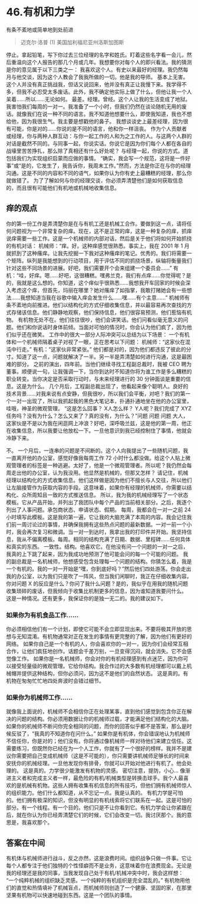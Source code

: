 # 46.有机和力学
有条不紊地或简单地到处前进

> 迈克尔·洛普
> (1)
> 美国加利福尼亚州洛斯加图斯

停止。拿起铅笔，写下你过去三位经理的名字和姓氏。盯着这些名字看一会儿，然后重温向这个人报告的那几个月或几年。我想要你对每个人的即兴看法。我的猜测是你的意见属于以下三类之一：
我喜欢这个人。有史以来最好的经理。我仍然每月与他交谈，因为这个人教会了我我所做的一切。他是我的导师。
基本上无害。这个人并没有真正挑战我，但话又说回来，他并没有真正让我慢下来。我学得不多，但我不必忍受太多废话。此外，我不确定他实际上做了什么，但他让我一个人呆着……所以……无论如何。
最差。经理。曾经。这个人让我的生活变成了地狱。我害怕我们每周的一对一。我准备了一个小时，但我们仍然在谈论随机无用的废话。就像我们在说一种不同的语言。我不知道他想要什么，即使我知道，我也不想给他，因为我很生气。我主要是想戳他的鼻子。
我想谈谈史上最差经理，因为很有可能，你是对的……你说的是不同的语言，他和你一样沮丧。
作为个人贡献者或经理，你与两种人群互动：与你一起工作的人和为之工作的人。与这两个人群的对话是截然不同的。与同事一起，你说实话。你说它是因为你们每个人都在各自的战壕里苦苦挣扎，那么除了真相还有什么好处呢？
与经理一起，你说的方式。道包括我们为实现组织启蒙而应做的事情。 “确实，我会写一个规范，这将是一件好事”或“是的，它发生了，我告诉你，我周末工作。”然而，方法是你正在与你的经理沟通。这是不同的内容和不同的语气，如果你认为你有史上最糟糕的经理，那么你就做错了。
为了了解如何与你的经理交谈，你必须弄清楚他们是如何获取信息的，而且很有可能他们有机地或机械地收集信息。

## 痒的观点
你的第一份工作是弄清楚你是在与有机工还是机械工合作。要做到这一点，请将任何问题视为一个非常复杂的痒。现在，这不是正常的痒，这是一种复杂的痒，抓痒说痒需要一些工作。这是一个机械师的内部对话，然后是关于他们将如何开始抓挠的有机对话：
机械师：“痒。好。这种痒感觉很熟悉。事实上，我在 2001 年 1 月就抓到了这种瘙痒。让我先挖掘一下我对这种瘙痒的笔记。优秀的。我们将需要一个矩阵。纵列是我能想到的行动项目，用于评估不同的抓挠场景，纵轴将衡量我们针对这些不同场景的进展。好吧，我们需要开个会来组建一个委员会……”
有机：“哇，好痒。嗯……好吧，这很糟糕。嘿弗兰克，我们有点痒……你觉得呢？是的，我就是这么想的。你知道，这个痒似乎很熟悉……我想我开车回家的时候会深入考虑这个痒，但首先，玛丽在哪里？她对瘙痒了如指掌，我敢打赌她会有一些想法……我想知道当我在谷歌中输入痒会发生什么……嘿……有个主意……”
机械师有条不紊地向前推进。他们以结构化的方式仔细收集信息，并以最容易再次查找的方式存储该信息。他们静静地观察，他们保持信息，他们很容易预测，他们惹恼有机物。
有机物无处不在。他们往往很吵，他们会讲笑话。他们问看似毫无意义的问题。他们和你说话时身体前倾。当面对可怕的情况时，你会认为他们疯了，因为他们似乎还在微笑。
工作中的很大一部分人际冲突可以总结为以下场景：
一个有机体和一个机械师隔着桌子对视了一眼，正在思考以下问题：
机械师：“这家伙在混沌中行走。”
有机：“这家伙非常紧张。”
他们都是对的，因为他们都违反了彼此的分寸。知道了这一点，问题就解决了一半。另一半是弄清楚如何进行沟通，这是最困难的部分。
之前的演出，四年前。当他们继续寻找工程副总裁时，我被 CEO 聘为董事。顺便说一句，让我强调一下，当你到达时不知道你将为谁工作是多么糟糕的职业转变。当你决定是否采取行动时，与未来经理进行的 30 分钟面谈是重要的信息。这是为什么。
几个月后，工程副总裁出现了，他看起来像个聪明人。良好的技术背景……对我来说有点安静，但我很吵，所以我们会平衡，对吧？我们的第一个一对一出现了，所以我抓起我的黑色大笔记本，扑通扑通地坐在他的办公室里，哇哦，神圣的微观管理。
“这是怎么回事？ X人怎么样？ Y人呢？我们完成了 XYZ 任务吗？没有为什么？怎么又来了？真的没有，为什么？”问题 问题 问题 大人，这家伙是不是以为我在闲逛网上冲浪？好吧，深呼吸兰兹，这是他的第一周，他正在收集信息，所以我要让他放松一下。一旦他意识到我已经控制住了事情，他就会冷静下来。

不。
一个月后，一连串的问题是不间断的。这个人向我提出了一些随机问题，我一直离开他的办公室，感觉好像我每周工作 72 小时什么都没做。给这个人贴上微观管理者的标签是一种逃避。太好了，他是一个微观管理者。所以呢？我仍然会每周走出他的办公室，认为我没用。他显然是机械的，但那又怎样？
请记住，机械经理以结构化的方式收集信息。他们这样做是因为他们不擅长与人交往，所以他们让左脑接管作为获取内容的手段。这意味着，如果你有经理的机械师，你需要以结构化、众所周知且一致的方式推送信息。
所以，我为我的机械经理写了一个状态模板。它从产品开始，并列出了我团队中每个产品的当前相关部分。之后，我逐个列出了人事问题。承包商状态、申请状态、假期。
每周，我都会在一对一之前 24 小时填写此模板。这是我的第一遍，它让我的大脑充满了本周的内容。我会记住我们前一周讨论过的事情，并确保我拥有这些热点问题的最新数据。一对一前一个小时，我会再次复习和微调。当一对一到达时，我拿出我的打印件并开始。我坚持信息，我从不偏离模板。每周。相同的结构充满了日期、数据、里程碑……任何具体和真实的东西。
一致性。结构。他喜欢它。在他没有问一个问题的一对一之后，我真的上下跳了起来，因为我成功地预测了他可能会问的每一个可能的问题。
我的副总裁是一名机械师，他想感受包含处理每一个问题的结构。你猜怎么着，我是一个有机的。我的一对一开始是“嘿，你到底好吗？”然后他们四处游荡。你会走出我的办公室，以为我们只是吹了一阵风，但当我们闲聊时，我正在仔细收集内容。你对问题 X 的反应是什么？你问了我什么问题？是的，我似乎在用我的随机问题收集琐碎的废话，但我倾向于收集比机制更多的信息，因为谁知道我要问什么。
这是一种情况。还有更多，我保证你的是独一无二的。我的建议如下。

### 如果你为有机食品工作……

你必须相信他们有一个计划，即使它可能不会立即显现出来。不要将极其开放的思想与无知混淆。有机物通常对正在发生的事情有更完整的了解，因为他们有更好的网络。
如果你自己是一个有机的人，你会喜欢你的一对一，因为你们会经常互相合作，让他们疯狂地创作。话题会千差万别，一旦变得沉闷，就会消失。它不会感觉像工作。
如果你是一名机械师，你会对你的有机经理感到有点迷茫，因为你可以接受轻量级的微观管理。它给你结构。我合作过的大多数有机经理都可以戴上机械帽并提供这种结构，但你必须问，因为这不是他们的自然状态。
这是真的。有机物在匆匆忙忙地四处奔波时会错过细节。

### 如果你为机械师工作……
就像我上面说的，机械师不会相信你正在处理某事，直到他们感觉到包含你正在解决的问题的结构。你必须用数据让你的机械师过载，才能满足他们结构化的大脑。如果你的机械师不断问你完全相同的问题，而你的回答似乎都不是答案，那么是时候反驳了，“我真的不知道你在问什么。”
如果你是有机体，你会错误地认为机械师不信任你，你是对的；他们没有。你将通过像机械师一样对待他们来建立信任。这需要练习，但既然你已经在为一个人工作，你就有了一个很好的榜样。我并不是建议你需要把自己变成机械师（这是不可能的），你只需要讲机械师足够长的时间来安抚你的机械经理。一旦他发现你有排骨，你就可以开始对他进行有机了。他会处理的。
这是真的。力学很少能激发有机物的灵感。
密切注意，提防，小心…
像渐进主义者和完成主义者一样，最危险的有机/机械类型是转换击球手。我个人最喜欢的是机械有机物。这些人拥有收集有机信息的所有技巧，但他们拥有机械师惊人的组织能力。他们什么都知道，从不忘记一点。我是认真的。
有机力学是可怕的。他们拥有极深的知识，但没有明显的有机线索将它们联系在一起。这是可怕的部分。有一个线程。有一个目的。他们只是不让你看到它。有机力学会让你紧跟在后，就在你认为你已经弄清楚它们的时候，它们会改变一切。我讨厌那个。我的意思是，我喜欢那个。

## 答案在中间

有机体与机械师进行战斗，反之亦然，这是浪费时间。组织战争只做一件事。它让每个人都专注于他们独特的个性怪癖而不是业务，这意味着你在浪费现金。无论是我的经理还是我的同事，当我发现自己处于有机/机械冲突中时，我会这样想：
“一个纯粹机械的组织缺乏灵感。一个纯粹的有机组织是完全混乱的。”
有机物用他们的直觉和热情填补了机械盲点，而机械师则创造了一个健康、坚固的家，在那里坚果有机物可以快速地碰到东西。这是一个团队的事情。